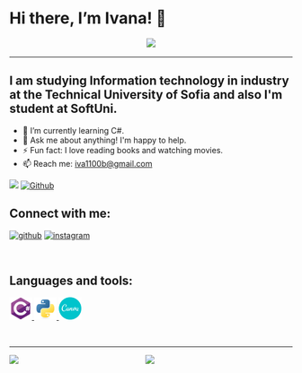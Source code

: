 # Hi there, I’m Ivana! 👋
<p align="center">
  <img src="https://github.com/Ivanazzz/Design/blob/main/banner.png" />
</p>

---
## I am studying Information technology in industry at the Technical University of Sofia and also I'm student at SoftUni.
- 🌱 I’m currently learning C#.
- 💬 Ask me about anything! I'm happy to help.
- ⚡ Fun fact: I love reading books and watching movies. 
- 📫 Reach me: iva1100b@gmail.com

![](https://visitor-badge.laobi.icu/badge?page_id=Ivanazzz.Ivanazzz)
[![Github](https://img.shields.io/github/followers/Ivanazzz?label=Follow&style=social)](https://github.com/Ivanazzz)
<br />

## Connect with me:
[<img src='https://cdn.jsdelivr.net/npm/simple-icons@3.0.1/icons/github.svg' alt='github' height='40'>](https://github.com/Ivanazzz)  [<img src='https://cdn.jsdelivr.net/npm/simple-icons@3.0.1/icons/instagram.svg' alt='instagram' height='40'>](https://www.instagram.com/ivana_b.ly/)  

<br />

## Languages and tools:

<p align="left"> <a href="https://www.w3schools.com/cs/" target="_blank" rel="noreferrer"> 
<img src="https://raw.githubusercontent.com/devicons/devicon/master/icons/csharp/csharp-original.svg" alt="csharp" width="40" height="40"/> </a> <a href="https://www.python.org" target="_blank" rel="noreferrer"> 
<img src="https://raw.githubusercontent.com/devicons/devicon/master/icons/python/python-original.svg" alt="python" width="40" height="40"/> </a> 
<img src="https://raw.githubusercontent.com/devicons/devicon/master/icons/canva/canva-original.svg" alt="canva" width="40" height="40"/> </a> </p>
<br />

---

<img align="left"  width="48%" src="https://github-readme-stats.vercel.app/api?username=Ivanazzz&show_icons=true&theme=default&hide_border=true" />

<img align="left" width="46%" src="https://github-readme-stats.vercel.app/api/top-langs/?username=Ivanazzz&layout=compact&hide_border=true" />
